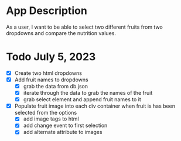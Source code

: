 # App Description

As a user, I want to be able to select two different fruits from two dropdowns and compare the nutrition values.

# Todo July 5, 2023

- [x] Create two html dropdowns
- [x] Add fruit names to dropdowns
  - [x] grab the data from db.json
  - [x] iterate through the data to grab the names of the fruit
  - [x] grab select element and append fruit names to it
- [x] Populate fruit image into each div container when fruit is has been selected from the options
  - [x] add image tags to html
  - [x] add change event to first selection
  - [x] add alternate attribute to images
